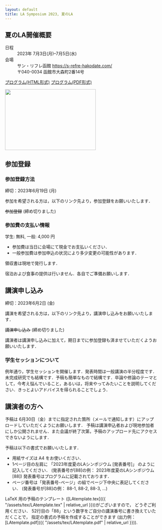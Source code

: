 ```yaml
---
layout: default
title: LA Symposium 2023, 夏のLA
---
```


夏のLA開催概要
--------
<dl>
  <dt>日程</dt>
  <dd>2023年 <time datetime="2023-07-19">7月3日(月)</time>–<time datetime="2023-07-5">7月5日(水)</time></dd>
  <dt>会場</dt>
  <dd>サン・リフレ函館 <a href="https://s-refre-hakodate.com/" target="_blank">https://s-refre-hakodate.com/</a></dd>
  <dd>〒040-0034 函館市大森町2番14号</dd>
</dl>

[プログラム(HTML形式)](./summer_program.html) [プログラム(PDF形式)](./LA2023summer_program.pdf)

<p>
<a href="{{site.baseurl}}/2023/la2023s1.jpg">
<img src="{{site.baseurl}}/2023/la2023s1.jpg" border="0" width="300px" height="200px"></a>
</p>

参加登録
--------
### 参加登録方法

締切：2023年6月19日 (月)

参加を希望される方は，以下のリンク先より，参加登録をお願いいたします．

<del>参加登録</del> (締め切りました)
<!-- [参加登録](https://art.ist.hokudai.ac.jp/LA/sanka/){:target="_blank"} -->
 
### 参加費の支払い情報

学生: 無料, 一般: 4,000 円
* 参加費は当日に会場にて現金でお支払いください．
* 一般参加費は参加申込の状況により多少変更の可能性があります．

領収書は現地で発行します．

宿泊および食事の提供は行いません．各自でご準備お願いします．

講演申し込み
--------
締切：2023年6月2日 (金)

講演を希望される方は，以下のリンク先より，講演申し込みをお願いいたします．

<del>講演申し込み</del> (締め切りました)
<!-- [講演申し込み](https://art.ist.hokudai.ac.jp/LA/kouen/){:target="_blank"} -->

講演者は講演申し込みに加えて，期日までに参加登録も済ませていただくようお願いいたします．

### 学生セッションについて
例年通り，学生セッションを開催します．発表時間は一般講演の半分程度です．未完成研究でも結構です．予稿も簡単なもので結構です．卒論や修論のテーマとして，今考え悩んでいること，あるいは，将来やってみたいことを説明してください．きっとよいアドバイスを得られることでしょう．


講演者の方へ
--------
予稿は 6月30日（金）までに指定された箇所（メールで通知します）にアップロードしていただくようにお願いします．
予稿は講演申込者および現地参加者にしか公開されません．また会議が終了次第，予稿のアップロード先にアクセスできないようにします．

予稿は以下の書式でお願いいたします．

* 用紙サイズは A4 をお使いください．
* 1ページ目の左肩に 「2023年度夏のLAシンポジウム [発表番号]」 のように記入してください． (発表番号が[88]の例： 2023年度夏のLAシンポジウム [88])
発表番号はプログラムに記載されております．
* ページ番号は「発表番号-ページ」の組でページ下中央に表記してください． (発表番号が[88]の例： 88-1, 88-2, 88-3, ...)

LaTeX 用の予稿のテンプレート ([LAtemplate.tex]({{ "/assets/tex/LAtemplate.tex" | relative_url }}))がございますので， どうぞご利用ください．
52行目の「88」という数字をご自分の講演番号に書き換えていただくことで， 指定の書式の予稿を作成することができます (出力例：[LAtemplate.pdf]({{ "/assets/tex/LAtemplate.pdf" | relative_url }})). 

